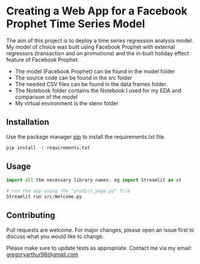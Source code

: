 # Creating a Web App for a Facebook Prophet Time Series Model 

The aim of this project is to deploy a time series regression analysis model. My model of choice was built using Facebook Prophet with external regressors (transaction and on promotions) and the in-built holiday effect feature of Facebook Prophet. 

- The model (Facebook Prophet) can be found in the model folder
- The source code can be found in the src folder
- The needed CSV files can be found in the data frames folder. 
- The Notebook folder contains the Notebook I used for my EDA and comparison of the model 
- My virtual environment is the stenv folder 


## Installation

Use the package manager [pip](https://pip.pypa.io/en/stable/) to install the requirements.txt file. 

```bash
pip install -r requirements.txt
```

## Usage

```python
import all the necessary library names. eg import Streamlit as st 

# run the app using the "predict_page.py" file
Streamlit run src/Welcome.py


```

## Contributing

Pull requests are welcome. For major changes, please open an issue first
to discuss what you would like to change.

Please make sure to update tests as appropriate. Contact me via my email: gregoryarthur98@gmail.com

